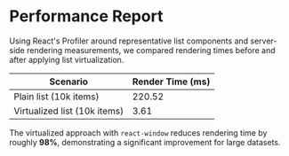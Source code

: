# Performance Report

Using React's Profiler around representative list components and server-side rendering measurements, we compared rendering times before and after applying list virtualization.

| Scenario | Render Time (ms) |
|---------|-----------------|
| Plain list (10k items) | 220.52 |
| Virtualized list (10k items) | 3.61 |

The virtualized approach with `react-window` reduces rendering time by roughly **98%**, demonstrating a significant improvement for large datasets.
